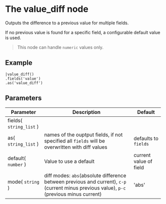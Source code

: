 The value_diff node
=====================

Outputs the difference to a previous value for multiple fields.

If no previous value is found for a specific field, a configurable default value is used.

> This node can handle `numeric` values only.

Example
-------
  
```dfs    
|value_diff()
.fields('value')
.as('value_diff')
```     


Parameters
----------

Parameter     | Description | Default 
--------------|-------------|---------  
fields( `string_list` )| |
as( `string_list` ) | names of the ouptput fields, if not specified all `fields` will be overwritten with diff values|defaults to `fields`
default( `number` )|Value to use a default |current value of field
mode( `string` ) | diff modes: `abs`(absolute difference between previous and current), `c-p` (current minus previous value), `p-c` (previous minus current)| 'abs'